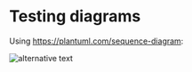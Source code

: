 # Testing diagrams

Using https://plantuml.com/sequence-diagram:

![alternative text](http://www.plantuml.com/plantuml/proxy?cache=no&src=https://raw.github.com/rebeccalisk/diagramtest/main/diagram_example.txt)

